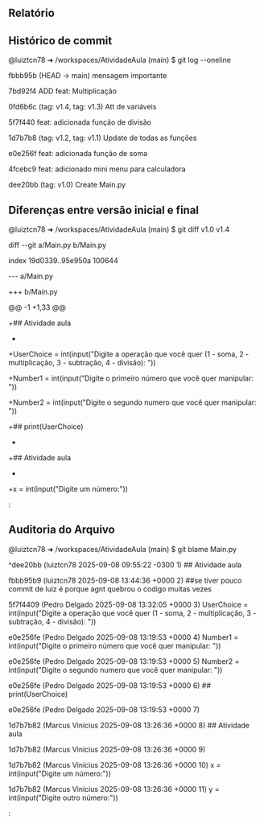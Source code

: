 ## Relatório
## Histórico de commit

@luiztcn78 ➜ /workspaces/AtividadeAula (main) $ git log --oneline

fbbb95b (HEAD -> main) mensagem importante

7bd92f4 ADD feat: Multiplicação

0fd6b6c (tag: v1.4, tag: v1.3) Att de variáveis

5f7f440 feat: adicionada função de divisão

1d7b7b8 (tag: v1.2, tag: v1.1) Update de todas as funções

e0e256f feat: adicionada função de soma

4fcebc9 feat: adicionado mini menu para calculadora

dee20bb (tag: v1.0) Create Main.py




## Diferenças entre versão inicial e final

@luiztcn78 ➜ /workspaces/AtividadeAula (main) $ git diff v1.0 v1.4

diff --git a/Main.py b/Main.py

index 19d0339..95e950a 100644

--- a/Main.py

+++ b/Main.py

@@ -1 +1,33 @@

+## Atividade aula
 
+

+UserChoice = int(input("Digite a operação que você quer (1 - soma, 2 - multiplicação, 3 - subtração, 4 - divisão): "))

+Number1 = int(input("Digite o primeiro número que você quer manipular: "))

+Number2 = int(input("Digite o segundo numero que você quer manipular: "))

+## print(UserChoice)

+

+## Atividade aula

+

+x = int(input("Digite um número:"))

:



## Auditoria do Arquivo

@luiztcn78 ➜ /workspaces/AtividadeAula (main) $ git blame Main.py

^dee20bb (luiztcn78       2025-09-08 09:55:22 -0300  1) ## Atividade aula

fbbb95b9 (luiztcn78       2025-09-08 13:44:36 +0000  2) ##se tiver pouco commit de luiz é porque agnt quebrou o codigo 
muitas vezes

5f7f4409 (Pedro Delgado   2025-09-08 13:32:05 +0000  3) UserChoice = int(input("Digite a operação que você quer (1 - soma, 2 - multiplicação, 3 - subtração, 4 - divisão): "))

e0e256fe (Pedro Delgado   2025-09-08 13:19:53 +0000  4) Number1 = int(input("Digite o primeiro número que você quer manipular: "))

e0e256fe (Pedro Delgado   2025-09-08 13:19:53 +0000  5) Number2 = int(input("Digite o segundo numero que você quer manipular: "))

e0e256fe (Pedro Delgado   2025-09-08 13:19:53 +0000  6) ## print(UserChoice)

e0e256fe (Pedro Delgado   2025-09-08 13:19:53 +0000  7) 

1d7b7b82 (Marcus Vinícius 2025-09-08 13:26:36 +0000  8) ## Atividade aula

1d7b7b82 (Marcus Vinícius 2025-09-08 13:26:36 +0000  9) 

1d7b7b82 (Marcus Vinícius 2025-09-08 13:26:36 +0000 10) x = int(input("Digite um número:"))

1d7b7b82 (Marcus Vinícius 2025-09-08 13:26:36 +0000 11) y = int(input("Digite outro número:"))






:
